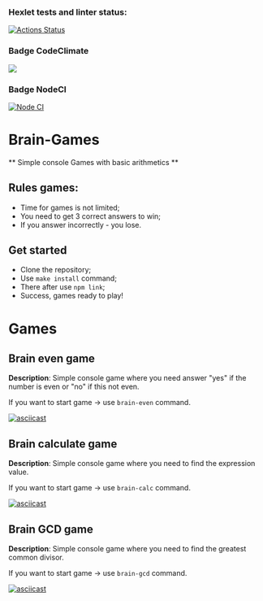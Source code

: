 ### Hexlet tests and linter status:
[![Actions Status](https://github.com/ArsenyKonkolovich/backend-project-lvl1/workflows/hexlet-check/badge.svg)](https://github.com/ArsenyKonkolovich/backend-project-lvl1/actions)

### Badge CodeClimate
<a href="https://codeclimate.com/github/ArsenyKonkolovich/backend-project-lvl1/maintainability"><img src="https://api.codeclimate.com/v1/badges/b59aa424b1aee93cb52b/maintainability" /></a>

### Badge NodeCI
[![Node CI](https://github.com/ArsenyKonkolovich/backend-project-lvl1/actions/workflows/nodejs.yml/badge.svg)](https://github.com/ArsenyKonkolovich/backend-project-lvl1/actions/workflows/nodejs.yml)

# Brain-Games

** Simple console Games with basic arithmetics **

## Rules games: 
- Time for games is not limited;
- You need to get 3 correct answers to win;
- If you answer incorrectly - you lose.

## Get started

- Clone the repository; <br> 
- Use `make install` command; <br>
- There after use `npm link`;<br>
- Success, games ready to play!

# Games

## Brain even game

**Description**: Simple console game where you need answer "yes" if the number is even or "no" if this not even.

If you want to start game -> use `brain-even` command.

[![asciicast](https://asciinema.org/a/5DoEzzG6ZV5rcg67xHi32qVFT.svg)](https://asciinema.org/a/5DoEzzG6ZV5rcg67xHi32qVFT)

## Brain calculate game

**Description**: Simple console game where you need to find the expression value.

If you want to start game -> use `brain-calc` command.

[![asciicast](https://asciinema.org/a/VR7HE1Sd6aXORjKA17gQ5p6CD.svg)](https://asciinema.org/a/VR7HE1Sd6aXORjKA17gQ5p6CD)

## Brain GCD game

**Description**: Simple console game where you need to find the greatest common divisor.

If you want to start game -> use `brain-gcd` command.

[![asciicast](https://asciinema.org/a/IQnaSo3nJKqzqzR2CIE3wrmf0.svg)](https://asciinema.org/a/IQnaSo3nJKqzqzR2CIE3wrmf0)